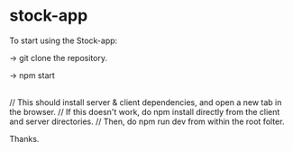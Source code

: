 # stock-app

To start using the Stock-app:

-> git clone the repository.

-> npm start

<br>// This should install server & client dependencies, and open a new tab in the browser. 
// If this doesn't work, do npm install directly from the client and server directories. 
// Then, do npm run dev from within the root folter.

Thanks.

